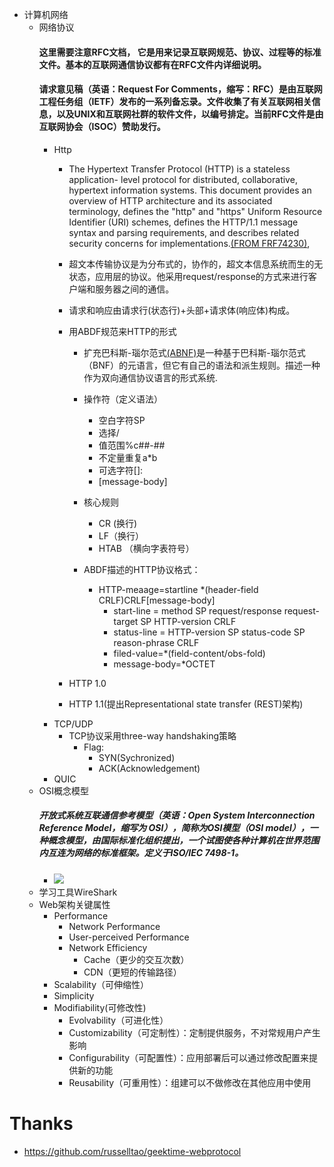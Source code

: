 - 计算机网络
    - 网络协议
        #### 这里需要注意RFC文档， 它是用来记录互联网规范、协议、过程等的标准文件。基本的互联网通信协议都有在RFC文件内详细说明。
        #### 请求意见稿（英语：Request For Comments，缩写：RFC）是由互联网工程任务组（IETF）发布的一系列备忘录。文件收集了有关互联网相关信息，以及UNIX和互联网社群的软件文件，以编号排定。当前RFC文件是由互联网协会（ISOC）赞助发行。
        - Http
            - The Hypertext Transfer Protocol (HTTP) is a stateless application-
   level protocol for distributed, collaborative, hypertext information
   systems.  This document provides an overview of HTTP architecture and
   its associated terminology, defines the "http" and "https" Uniform
   Resource Identifier (URI) schemes, defines the HTTP/1.1 message
   syntax and parsing requirements, and describes related security
   concerns for implementations.[(FROM FRF74230)](https://tools.ietf.org/html/rfc7230),
            - 超文本传输协议是为分布式的，协作的，超文本信息系统而生的无状态，应用层的协议。他采用request/response的方式来进行客户端和服务器之间的通信。
            - 请求和响应由请求行(状态行)+头部+请求体(响应体)构成。
            - 用ABDF规范来HTTP的形式
                - 扩充巴科斯-瑙尔范式[(ABNF)](https://zh.wikipedia.org/wiki/%E6%89%A9%E5%85%85%E5%B7%B4%E7%A7%91%E6%96%AF%E8%8C%83%E5%BC%8F)是一种基于巴科斯-瑙尔范式（BNF）的元语言，但它有自己的语法和派生规则。描述一种作为双向通信协议语言的形式系统.
                - 操作符（定义语法）
                    - 空白字符SP
                    - 选择/
                    - 值范围%c##-##
                    - 不定量重复a*b
                    - 可选字符[]:
                    - [message-body]
                - 核心规则
                    - CR (换行)
                    - LF（换行）
                    - HTAB （横向字表符号）
                - ABDF描述的HTTP协议格式：
                   
                    - HTTP-meaage=startline *(header-field CRLF)CRLF[message-body]
                        - start-line = method SP request/response request-target SP HTTP-version CRLF
                        - status-line = HTTP-version SP status-code SP reason-phrase CRLF 
                        - filed-value=*(field-content/obs-fold)
                        - message-body=*OCTET

            - HTTP 1.0
            - HTTP 1.1(提出Representational state transfer (REST)架构)
        - TCP/UDP
            - TCP协议采用three-way handshaking策略
                - Flag:
                    - SYN(Sychronized)
                    - ACK(Acknowledgement)
        - QUIC
    - OSI概念模型
        ##### 开放式系统互联通信参考模型（英语：Open System Interconnection Reference Model，缩写为 OSI），简称为OSI模型（OSI model），一种概念模型，由国际标准化组织提出，一个试图使各种计算机在世界范围内互连为网络的标准框架。定义于ISO/IEC 7498-1。
        - ![](https://img-blog.csdn.net/20170502205122263)
    - 学习工具WireShark
    - Web架构关键属性
        - Performance
            - Network Performance
            - User-perceived Performance
            - Network Efficiency
                - Cache（更少的交互次数）
                - CDN（更短的传输路径）
        - Scalability（可伸缩性）
        - Simplicity
        - Modifiability(可修改性)
            - Evolvability（可进化性）
            - Customizability（可定制性）：定制提供服务，不对常规用户产生影响
            - Configurability（可配置性）：应用部署后可以通过修改配置来提供新的功能
            - Reusability（可重用性）：组建可以不做修改在其他应用中使用
# Thanks
- https://github.com/russelltao/geektime-webprotocol